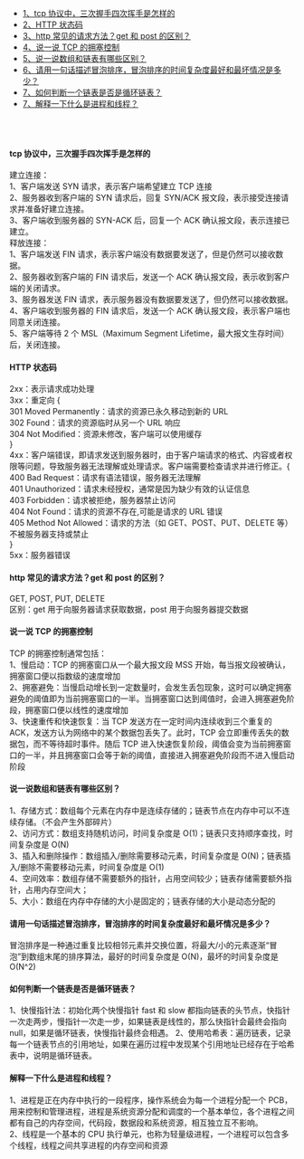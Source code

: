 - [1、tcp 协议中，三次握手四次挥手是怎样的](#tcp-协议中三次握手四次挥手是怎样的)
- [2、HTTP 状态码](#http-状态码)
- [3、http 常见的请求方法？get 和 post 的区别？](#http-常见的请求方法get-和-post-的区别)
- [4、说一说 TCP 的拥塞控制](#说一说-tcp-的拥塞控制)
- [5、说一说数组和链表有哪些区别？](#说一说数组和链表有哪些区别)
- [6、请用一句话描述冒泡排序，冒泡排序的时间复杂度最好和最坏情况是多少？](#请用一句话描述冒泡排序冒泡排序的时间复杂度最好和最坏情况是多少)
- [7、如何判断一个链表是否是循环链表？](#如何判断一个链表是否是循环链表)
- [7、解释一下什么是进程和线程？](#解释一下什么是进程和线程)

<br>
<br>

#### tcp 协议中，三次握手四次挥手是怎样的

建立连接：<br>
1、客户端发送 SYN 请求，表示客户端希望建立 TCP 连接<br>
2、服务器收到客户端的 SYN 请求后，回复 SYN/ACK 报文段，表示接受连接请求并准备好建立连接。<br>
3、客户端收到服务器的 SYN-ACK 后，回复一个 ACK 确认报文段，表示连接已建立。<br>
释放连接：<br>
1、客户端发送 FIN 请求，表示客户端没有数据要发送了，但是仍然可以接收数据。<br>
2、服务器收到客户端的 FIN 请求后，发送一个 ACK 确认报文段，表示收到客户端的关闭请求。<br>
3、服务器发送 FIN 请求，表示服务器没有数据要发送了，但仍然可以接收数据。<br>
4、客户端收到服务器的 FIN 请求后，发送一个 ACK 确认报文段，表示客户端也同意关闭连接。<br>
5、客户端等待 2 个 MSL（Maximum Segment Lifetime，最大报文生存时间）后，关闭连接。

#### HTTP 状态码

2xx：表示请求成功处理<br>
3xx：重定向 {<br>
301 Moved Permanently：请求的资源已永久移动到新的 URL<br>
302 Found：请求的资源临时从另一个 URL 响应<br>
304 Not Modified：资源未修改，客户端可以使用缓存<br>
}<br>
4xx：客户端错误，即请求发送到服务器时，由于客户端请求的格式、内容或者权限等问题，导致服务器无法理解或处理请求。客户端需要检查请求并进行修正。{<br>
400 Bad Request：请求有语法错误，服务器无法理解<br>
401 Unauthorized：请求未经授权，通常是因为缺少有效的认证信息<br>
403 Forbidden：请求被拒绝，服务器禁止访问<br>
404 Not Found：请求的资源不存在,可能是请求的 URL 错误<br>
405 Method Not Allowed：请求的方法（如 GET、POST、PUT、DELETE 等）不被服务器支持或禁止<br>
}<br>
5xx：服务器错误

#### http 常见的请求方法？get 和 post 的区别？

GET, POST, PUT, DELETE<br>
区别：get 用于向服务器请求获取数据，post 用于向服务器提交数据

#### 说一说 TCP 的拥塞控制

TCP 的拥塞控制通常包括：<br>
1、慢启动：TCP 的拥塞窗口从一个最大报文段 MSS 开始，每当报文段被确认，拥塞窗口便以指数级的速度增加<br>
2、拥塞避免：当慢启动增长到一定数量时，会发生丢包现象，这时可以确定拥塞避免的阈值即为当前拥塞窗口的一半。当拥塞窗口达到阈值时，会进入拥塞避免阶段，拥塞窗口便以线性的速度增加<br>
3、快速重传和快速恢复：当 TCP 发送方在一定时间内连续收到三个重复的 ACK，发送方认为网络中的某个数据包丢失了。此时，TCP 会立即重传丢失的数据包，而不等待超时事件。随后 TCP 进入快速恢复阶段，阈值会变为当前拥塞窗口的一半，并且拥塞窗口会等于新的阈值，直接进入拥塞避免阶段而不进入慢启动阶段

#### 说一说数组和链表有哪些区别？

1、存储方式：数组每个元素在内存中是连续存储的；链表节点在内存中可以不连续存储。（不会产生外部碎片）<br>
2、访问方式：数组支持随机访问，时间复杂度是 O(1)；链表只支持顺序查找，时间复杂度是 O(N)<br>
3、插入和删除操作：数组插入/删除需要移动元素，时间复杂度是 O(N)；链表插入/删除不需要移动元素，时间复杂度是 O(1)<br>
4、空间效率：数组存储不需要额外的指针，占用空间较少；链表存储需要额外指针，占用内存空间大；<br>
5、大小：数组在内存中存储的大小是固定的；链表存储的大小是动态分配的

#### 请用一句话描述冒泡排序，冒泡排序的时间复杂度最好和最坏情况是多少？

冒泡排序是一种通过重复比较相邻元素并交换位置，将最大/小的元素逐渐“冒泡”到数组末尾的排序算法，最好的时间复杂度是 O(N)，最坏的时间复杂度是 O(N^2)

#### 如何判断一个链表是否是循环链表？

1、快慢指针法：初始化两个快慢指针 fast 和 slow 都指向链表的头节点，快指针一次走两步，慢指针一次走一步，如果链表是线性的，那么快指针会最终会指向 null，如果是循环链表，快慢指针最终会相遇。
2、使用哈希表：遍历链表，记录每一个链表节点的引用地址，如果在遍历过程中发现某个引用地址已经存在于哈希表中，说明是循环链表。

#### 解释一下什么是进程和线程？

1、进程是正在内存中执行的一段程序，操作系统会为每一个进程分配一个 PCB，用来控制和管理进程，进程是系统资源分配和调度的一个基本单位，各个进程之间都有自己的内存空间，代码段，数据段和系统资源，相互独立互不影响。<br>
2、线程是一个基本的 CPU 执行单元，也称为轻量级进程，一个进程可以包含多个线程，线程之间共享进程的内存空间和资源

